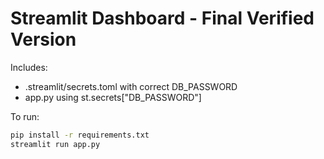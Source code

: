 # Streamlit Dashboard - Final Verified Version

Includes:
- .streamlit/secrets.toml with correct DB_PASSWORD
- app.py using st.secrets["DB_PASSWORD"]

To run:
```bash
pip install -r requirements.txt
streamlit run app.py
```
